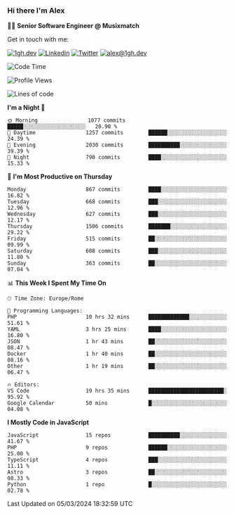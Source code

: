 ### Hi there I'm Alex

👨‍💻 __Senior Software Engineer @ Musixmatch__

Get in touch with me:

[![1gh.dev](https://img.shields.io/static/v1?label=1gh.dev&message=%20&color=red&logo=&style=flat-square&logoColor=white)](https://www.1gh.dev/)
[![Linkedin](https://img.shields.io/static/v1?label=Linkedin&message=%20&color=blue&logo=Linkedin&style=flat-square&logoColor=white)](https://linkedin.com/in/alexghirelli)
[![Twitter](https://img.shields.io/static/v1?label=Twitter&message=%20&color=blue&logo=Twitter&style=flat-square&logoColor=white)](https://twitter.com/alexGhirelli)
[![alex@1gh.dev](https://img.shields.io/static/v1?label=alex@1gh.dev&message=%20&color=red&logo=gmail&style=flat-square&logoColor=white)](mailto:alex@1gh.dev)

<!--START_SECTION:waka-->
![Code Time](http://img.shields.io/badge/Code%20Time-7%2C767%20hrs%2052%20mins-blue)

![Profile Views](http://img.shields.io/badge/Profile%20Views-0-blue)

![Lines of code](https://img.shields.io/badge/From%20Hello%20World%20I%27ve%20Written-25.4%20million%20lines%20of%20code-blue)

**I'm a Night 🦉** 

```text
🌞 Morning                1077 commits        █████░░░░░░░░░░░░░░░░░░░░   20.90 % 
🌆 Daytime                1257 commits        ██████░░░░░░░░░░░░░░░░░░░   24.39 % 
🌃 Evening                2030 commits        ██████████░░░░░░░░░░░░░░░   39.39 % 
🌙 Night                  790 commits         ████░░░░░░░░░░░░░░░░░░░░░   15.33 % 
```
📅 **I'm Most Productive on Thursday** 

```text
Monday                   867 commits         ████░░░░░░░░░░░░░░░░░░░░░   16.82 % 
Tuesday                  668 commits         ███░░░░░░░░░░░░░░░░░░░░░░   12.96 % 
Wednesday                627 commits         ███░░░░░░░░░░░░░░░░░░░░░░   12.17 % 
Thursday                 1506 commits        ███████░░░░░░░░░░░░░░░░░░   29.22 % 
Friday                   515 commits         ██░░░░░░░░░░░░░░░░░░░░░░░   09.99 % 
Saturday                 608 commits         ███░░░░░░░░░░░░░░░░░░░░░░   11.80 % 
Sunday                   363 commits         ██░░░░░░░░░░░░░░░░░░░░░░░   07.04 % 
```


📊 **This Week I Spent My Time On** 

```text
🕑︎ Time Zone: Europe/Rome

💬 Programming Languages: 
PHP                      10 hrs 32 mins      █████████████░░░░░░░░░░░░   51.61 % 
YAML                     3 hrs 25 mins       ████░░░░░░░░░░░░░░░░░░░░░   16.80 % 
JSON                     1 hr 43 mins        ██░░░░░░░░░░░░░░░░░░░░░░░   08.47 % 
Docker                   1 hr 40 mins        ██░░░░░░░░░░░░░░░░░░░░░░░   08.16 % 
Other                    1 hr 19 mins        ██░░░░░░░░░░░░░░░░░░░░░░░   06.47 % 

🔥 Editors: 
VS Code                  19 hrs 35 mins      ████████████████████████░   95.92 % 
Google Calendar          50 mins             █░░░░░░░░░░░░░░░░░░░░░░░░   04.08 % 
```

**I Mostly Code in JavaScript** 

```text
JavaScript               15 repos            ██████████░░░░░░░░░░░░░░░   41.67 % 
PHP                      9 repos             ██████░░░░░░░░░░░░░░░░░░░   25.00 % 
TypeScript               4 repos             ███░░░░░░░░░░░░░░░░░░░░░░   11.11 % 
Astro                    3 repos             ██░░░░░░░░░░░░░░░░░░░░░░░   08.33 % 
Python                   1 repo              █░░░░░░░░░░░░░░░░░░░░░░░░   02.78 % 
```




 Last Updated on 05/03/2024 18:32:59 UTC
<!--END_SECTION:waka-->
